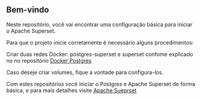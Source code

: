 ## Bem-vindo

Neste repositório, você vai encontrar uma configuração básica para iniciar o Apache Superset.

Para que o projeto inicie corretamente é necessário alguns procedimentos:

Criar duas redes Docker: postgres-superset e superset confome explicado no no repositório [Docker Postgres](https://github.com/pauloricardoferreira/docker_postgres)

Caso deseje criar volumes, fique a vontade para configura-los.

Com estes repositórios você iniciar o Postgres e Apache Superset de forma básica, e para mais detalhes visite [Apache Sueprset](https://superset.apache.org/)
